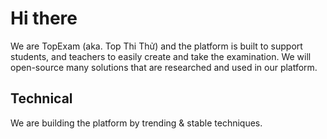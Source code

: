 # Hi there

We are TopExam (aka. Top Thi Thử) and the platform is built to support students, and teachers to easily create and take the examination. We will open-source many solutions that are researched and used in our platform.

## Technical

We are building the platform by trending & stable techniques.
